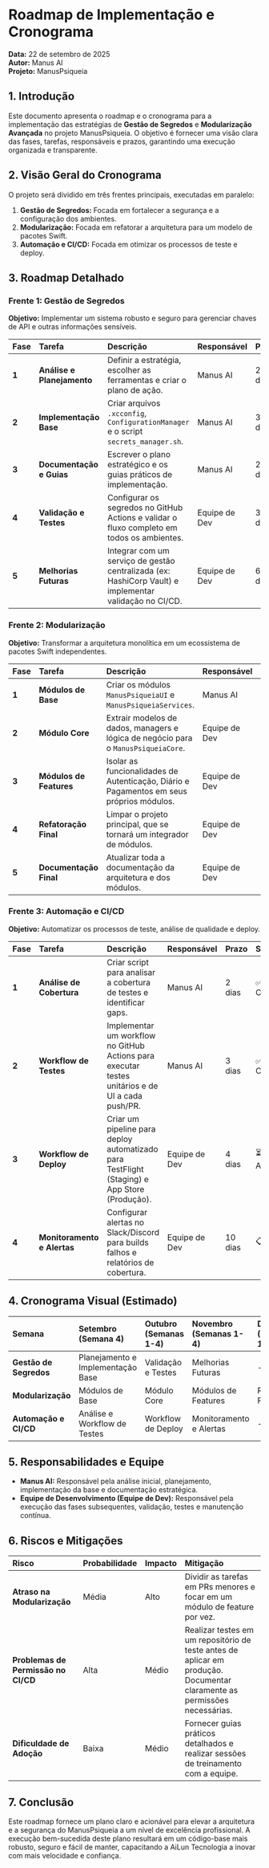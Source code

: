 # Roadmap de Implementação e Cronograma

**Data:** 22 de setembro de 2025  
**Autor:** Manus AI  
**Projeto:** ManusPsiqueia

## 1. Introdução

Este documento apresenta o roadmap e o cronograma para a implementação das estratégias de **Gestão de Segredos** e **Modularização Avançada** no projeto ManusPsiqueia. O objetivo é fornecer uma visão clara das fases, tarefas, responsáveis e prazos, garantindo uma execução organizada e transparente.

## 2. Visão Geral do Cronograma

O projeto será dividido em três frentes principais, executadas em paralelo:

1.  **Gestão de Segredos:** Focada em fortalecer a segurança e a configuração dos ambientes.
2.  **Modularização:** Focada em refatorar a arquitetura para um modelo de pacotes Swift.
3.  **Automação e CI/CD:** Focada em otimizar os processos de teste e deploy.

## 3. Roadmap Detalhado

### Frente 1: Gestão de Segredos

**Objetivo:** Implementar um sistema robusto e seguro para gerenciar chaves de API e outras informações sensíveis.

| Fase | Tarefa | Descrição | Responsável | Prazo | Status |
| :--- | :--- | :--- | :--- | :--- | :--- |
| **1** | **Análise e Planejamento** | Definir a estratégia, escolher as ferramentas e criar o plano de ação. | Manus AI | 2 dias | ✅ Concluído |
| **2** | **Implementação Base** | Criar arquivos `.xcconfig`, `ConfigurationManager` e o script `secrets_manager.sh`. | Manus AI | 3 dias | ✅ Concluído |
| **3** | **Documentação e Guias** | Escrever o plano estratégico e os guias práticos de implementação. | Manus AI | 2 dias | ✅ Concluído |
| **4** | **Validação e Testes** | Configurar os segredos no GitHub Actions e validar o fluxo completo em todos os ambientes. | Equipe de Dev | 3 dias | ⏳ Em Andamento |
| **5** | **Melhorias Futuras** | Integrar com um serviço de gestão centralizada (ex: HashiCorp Vault) e implementar validação no CI/CD. | Equipe de Dev | 60 dias | 📋 A Fazer |

### Frente 2: Modularização

**Objetivo:** Transformar a arquitetura monolítica em um ecossistema de pacotes Swift independentes.

| Fase | Tarefa | Descrição | Responsável | Prazo | Status |
| :--- | :--- | :--- | :--- | :--- | :--- |
| **1** | **Módulos de Base** | Criar os módulos `ManusPsiqueiaUI` e `ManusPsiqueiaServices`. | Manus AI | 5 dias | ✅ Concluído |
| **2** | **Módulo Core** | Extrair modelos de dados, managers e lógica de negócio para o `ManusPsiqueiaCore`. | Equipe de Dev | 14 dias | ⏳ Em Andamento |
| **3** | **Módulos de Features** | Isolar as funcionalidades de Autenticação, Diário e Pagamentos em seus próprios módulos. | Equipe de Dev | 30 dias | 📋 A Fazer |
| **4** | **Refatoração Final** | Limpar o projeto principal, que se tornará um integrador de módulos. | Equipe de Dev | 14 dias | 📋 A Fazer |
| **5** | **Documentação Final** | Atualizar toda a documentação da arquitetura e dos módulos. | Equipe de Dev | 7 dias | 📋 A Fazer |

### Frente 3: Automação e CI/CD

**Objetivo:** Automatizar os processos de teste, análise de qualidade e deploy.

| Fase | Tarefa | Descrição | Responsável | Prazo | Status |
| :--- | :--- | :--- | :--- | :--- | :--- |
| **1** | **Análise de Cobertura** | Criar script para analisar a cobertura de testes e identificar gaps. | Manus AI | 2 dias | ✅ Concluído |
| **2** | **Workflow de Testes** | Implementar um workflow no GitHub Actions para executar testes unitários e de UI a cada push/PR. | Manus AI | 3 dias | ✅ Concluído |
| **3** | **Workflow de Deploy** | Criar um pipeline para deploy automatizado para TestFlight (Staging) e App Store (Produção). | Equipe de Dev | 4 dias | ⏳ Em Andamento |
| **4** | **Monitoramento e Alertas** | Configurar alertas no Slack/Discord para builds falhos e relatórios de cobertura. | Equipe de Dev | 10 dias | 📋 A Fazer |

## 4. Cronograma Visual (Estimado)

| Semana | Setembro (Semana 4) | Outubro (Semanas 1-4) | Novembro (Semanas 1-4) | Dezembro (Semanas 1-2) |
| :--- | :--- | :--- | :--- | :--- |
| **Gestão de Segredos** | Planejamento e Implementação Base | Validação e Testes | Melhorias Futuras | - |
| **Modularização** | Módulos de Base | Módulo Core | Módulos de Features | Refatoração Final |
| **Automação e CI/CD** | Análise e Workflow de Testes | Workflow de Deploy | Monitoramento e Alertas | - |

## 5. Responsabilidades e Equipe

-   **Manus AI:** Responsável pela análise inicial, planejamento, implementação da base e documentação estratégica.
-   **Equipe de Desenvolvimento (Equipe de Dev):** Responsável pela execução das fases subsequentes, validação, testes e manutenção contínua.

## 6. Riscos e Mitigações

| Risco | Probabilidade | Impacto | Mitigação |
| :--- | :--- | :--- | :--- |
| **Atraso na Modularização** | Média | Alto | Dividir as tarefas em PRs menores e focar em um módulo de feature por vez. |
| **Problemas de Permissão no CI/CD** | Alta | Médio | Realizar testes em um repositório de teste antes de aplicar em produção. Documentar claramente as permissões necessárias. |
| **Dificuldade de Adoção** | Baixa | Médio | Fornecer guias práticos detalhados e realizar sessões de treinamento com a equipe. |

## 7. Conclusão

Este roadmap fornece um plano claro e acionável para elevar a arquitetura e a segurança do ManusPsiqueia a um nível de excelência profissional. A execução bem-sucedida deste plano resultará em um código-base mais robusto, seguro e fácil de manter, capacitando a AiLun Tecnologia a inovar com mais velocidade e confiança.
